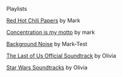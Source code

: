 Playlists

[Red Hot Chili Papers](https://open.spotify.com/playlist/2boi9dpyOS2RZ6Iac4I446?si=309c1f35c6184d41) by Mark

[Concentration is my motto](https://open.spotify.com/playlist/7Glxzmmn7wkvzheaE3LTbY?si=650457fe034e4b4f) by mark

[Background Noise](https://open.spotify.com/playlist/0D5y7v99prV98NexZQLQGf?si=df0cd8a297184b52) by Mark-Test

[The Last of Us Official Soundtrack](https://open.spotify.com/playlist/37i9dQZF1DWX4UlFW6EJPs?si=f62e45b39c1d42f9) by Olivia

[Star Wars Soundtracks](https://open.spotify.com/playlist/0yDagEjoveJC0dVWBJecU2?si=dbb1fa00ab694dd4) by Olivia